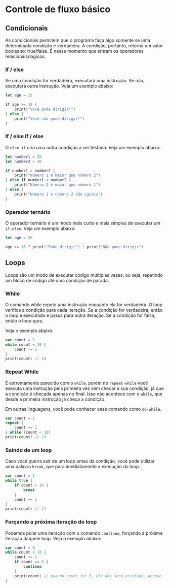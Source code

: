 # Controle de fluxo básico

## Condicionais
As condicionais permitem que o programa faça algo somente se uma determinada condição é verdadeira.
A condição, portanto, retorna um valor booleano: true/false. É nesse momento que entram os operadores relacionais/lógicos.

### If / else
Se uma condição for verdadeira, executará uma instrução. Se não, executará outra instrução. Veja um exemplo abaixo:
```swift
let age = 21

if age >= 18 {
    print("Você pode dirigir!")
} else {
    print("Você não pode dirigir!")
}
```

### If / else if / else

O `else if` cria uma outra condição a ser testada. Veja um exemplo abaixo:

```swift
let number1 = 20
let number2 = 30

if number1 > number2 {
    print("Número 1 é maior que número 2")
} else if number1 < number2 {
    print("Número 2 é maior que número 1")
} else {
    print("Número 1 e número 2 são iguais")
}
```

### Operador ternário

O operador ternário é um modo mais curto e mais simples de executar um `if-else`. Veja um exemplo abaixo:
```swift
let age = 20

age >= 18 ? print("Pode dirigir") : print("Não pode dirigir")
```

## Loops
Loops são um modo de executar código múltiplas vezes, ou seja, repetindo um bloco de código até uma condição de parada. 

### While
O comando while repete uma instrução enquanto ela for verdadeira. 
O loop verifica a condição para cada iteração. Se a condição for verdadeira, então o loop é executado e passa para outra iteração. Se a condição for falsa, então o loop para. 

Veja o exemplo abaixo:
```swift
var count = 1
while count < 10 {
    count += 1
}
print(count) // 10
```

### Repeat While
É extremamente parecido com o `while`, porém no `repeat-while` você executa uma instrução pela primeira vez sem checar a sua condição, já que a condição é checada apenas no final. Isso não acontece com o `while`, que desde a primeira instrução já checa a condição.

Em outras linguagens, você pode conhecer esse comando como `do-while`.

```swift
var count = 1
repeat {
    count += 1
} while (count < 10)
print(count) // 10
```

### Saindo de um loop
Caso você queira sair de um loop antes da condição, você pode utilizar uma palavra `break`, que para imediatamente a execução do loop.

```swift
var count = 1
while true {
    if count > 10 {
        break
    }
    count += 1
}
print(count) // 11
```

### Forçando a próxima iteração do loop
Podemos pular uma iteração com o comando `continue`, forçando a próxima iteração daquele loop. Veja o exemplo abaixo:

```swift
var count = 0
while count < 10 {
    count += 1
    if count == 5 {
        continue
    }
    print(count) // quando count for 5, ele não será printado, porque força a próxima iteração do loop
}
```